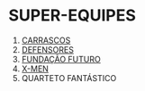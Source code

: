 # SUPER-EQUIPES

 1. [CARRASCOS](carrascos.md)
 2. [DEFENSORES](defensores.md)
 3. [FUNDAÇÃO FUTURO](fundacao_futuro.md)
 4. [X-MEN](xmen.md)
 5. QUARTETO FANTÁSTICO
